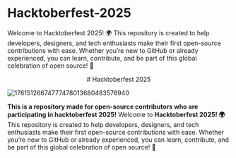 # Hacktoberfest-2025

Welcome to Hacktoberfest 2025! 🌍 This repository is created to help developers, designers, and tech enthusiasts make their first open-source contributions with ease. Whether you’re new to GitHub or already experienced, you can learn, contribute, and be part of this global celebration of open source! 🚀
<div align="center"> # Hacktoberfest 2025 </div>

![17615126674777478013680483576940](https://github.com/user-attachments/assets/3777412d-067d-47d4-a331-33b04eb75644)

<b>This is a repository made for open-source contributors who are participating in hacktoberfest 2025!</b>
Welcome to <b>Hacktoberfest 2025! 🌍 </b> This repository is created to help developers, designers, and tech enthusiasts make their first open-source contributions with ease. Whether you’re new to GitHub or already experienced, you can learn, contribute, and be part of this global celebration of open source! 🚀
